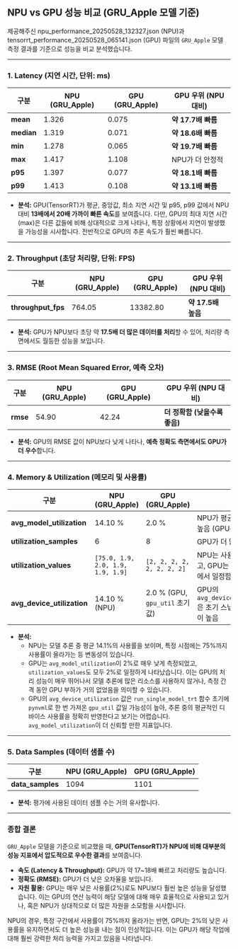## NPU vs GPU 성능 비교 (GRU_Apple 모델 기준)

제공해주신 npu_performance_20250528_132327.json (NPU)과 tensorrt_performance_20250528_065141.json (GPU) 파일의 `GRU_Apple` 모델 측정 결과를 기준으로 성능을 비교 분석했습니다.

---

### 1. Latency (지연 시간, 단위: ms)

| 구분        | NPU (GRU_Apple) | GPU (GRU_Apple) | GPU 우위 (NPU 대비) |
|-------------|-----------------|-----------------|-----------------------|
| **mean**    | 1.326           | 0.075           | **약 17.7배 빠름**    |
| **median**  | 1.319           | 0.071           | **약 18.6배 빠름**    |
| **min**     | 1.278           | 0.065           | **약 19.7배 빠름**    |
| **max**     | 1.417           | 1.108           | NPU가 더 안정적       |
| **p95**     | 1.397           | 0.077           | **약 18.1배 빠름**    |
| **p99**     | 1.413           | 0.108           | **약 13.1배 빠름**    |

*   **분석:** GPU(TensorRT)가 평균, 중앙값, 최소 지연 시간 및 p95, p99 값에서 NPU 대비 **13배에서 20배 가까이 빠른 속도**를 보여줍니다. 다만, GPU의 최대 지연 시간(max)은 다른 값들에 비해 상대적으로 크게 나타나, 특정 상황에서 지연이 발생했을 가능성을 시사합니다. 전반적으로 GPU의 추론 속도가 훨씬 빠릅니다.

---

### 2. Throughput (초당 처리량, 단위: FPS)

| 구분             | NPU (GRU_Apple) | GPU (GRU_Apple) | GPU 우위 (NPU 대비) |
|------------------|-----------------|-----------------|-----------------------|
| **throughput_fps** | 764.05          | 13382.80        | **약 17.5배 높음**    |

*   **분석:** GPU가 NPU보다 초당 약 **17.5배 더 많은 데이터를 처리**할 수 있어, 처리량 측면에서도 월등한 성능을 보입니다.

---

### 3. RMSE (Root Mean Squared Error, 예측 오차)

| 구분   | NPU (GRU_Apple) | GPU (GRU_Apple) | GPU 우위 (NPU 대비) |
|--------|-----------------|-----------------|-----------------------|
| **rmse** | 54.90           | 42.24           | **더 정확함 (낮을수록 좋음)** |

*   **분석:** GPU의 RMSE 값이 NPU보다 낮게 나타나, **예측 정확도 측면에서도 GPU가 더 우수**합니다.

---

### 4. Memory & Utilization (메모리 및 사용률)

| 구분                    | NPU (GRU_Apple)                      | GPU (GRU_Apple)                      | 비고                                                                 |
|-------------------------|--------------------------------------|--------------------------------------|----------------------------------------------------------------------|
| **avg_model_utilization** | 14.10 %                              | 2.0 %                                | NPU가 평균 사용률이 더 높음 (GPU는 매우 낮음)                          |
| **utilization_samples**   | 6                                    | 8                                    | GPU가 더 많은 샘플 수집                                                |
| **utilization_values**    | `[75.0, 1.9, 2.0, 1.9, 1.9, 1.9]`    | `[2, 2, 2, 2, 2, 2, 2, 2]`           | NPU는 사용률 변동이 크고, GPU는 매우 낮은 수준에서 일정함                |
| **avg_device_utilization**| 14.10 % (NPU)                        | 2.0 % (GPU, `gpu_util` 초기값)       | GPU의 `avg_device_utilization`은 초기 스냅샷 값일 가능성이 높음        |

*   **분석:**
    *   NPU는 모델 추론 중 평균 14.1%의 사용률을 보이며, 특정 시점에는 75%까지 사용률이 올라가는 등 변동성이 있습니다.
    *   GPU는 `avg_model_utilization`이 2%로 매우 낮게 측정되었고, `utilization_values`도 모두 2%로 일정하게 나타났습니다. 이는 GPU의 처리 성능이 매우 뛰어나서 모델 추론에 많은 리소스를 사용하지 않거나, 측정 간격 동안 GPU 부하가 거의 없었음을 의미할 수 있습니다.
    *   GPU의 `avg_device_utilization` 값은 `run_single_model_trt` 함수 초기에 `pynvml`로 한 번 가져온 `gpu_util` 값일 가능성이 높아, 추론 중의 평균적인 디바이스 사용률을 정확히 반영한다고 보기는 어렵습니다. `avg_model_utilization`이 더 신뢰할 만한 지표입니다.

---

### 5. Data Samples (데이터 샘플 수)

| 구분           | NPU (GRU_Apple) | GPU (GRU_Apple) |
|----------------|-----------------|-----------------|
| **data_samples** | 1094            | 1101            |

*   **분석:** 평가에 사용된 데이터 샘플 수는 거의 유사합니다.

---

### 종합 결론

`GRU_Apple` 모델을 기준으로 비교했을 때, **GPU(TensorRT)가 NPU에 비해 대부분의 성능 지표에서 압도적으로 우수한 결과**를 보여줍니다.

*   **속도 (Latency & Throughput):** GPU가 약 17~18배 빠르고 처리량도 높습니다.
*   **정확도 (RMSE):** GPU가 더 낮은 오차율을 보입니다.
*   **자원 활용:** GPU는 매우 낮은 사용률(2%)로도 NPU보다 훨씬 높은 성능을 달성했습니다. 이는 GPU의 연산 능력이 해당 모델에 대해 매우 효율적으로 사용되고 있거나, 혹은 NPU가 상대적으로 더 많은 자원을 소모함을 시사합니다.

NPU의 경우, 특정 구간에서 사용률이 75%까지 올라가는 반면, GPU는 2%의 낮은 사용률을 유지하면서도 더 높은 성능을 내는 점이 인상적입니다. 이는 GPU가 해당 작업에 대해 훨씬 강력한 처리 능력을 가지고 있음을 나타냅니다.